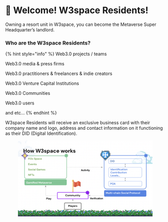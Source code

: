 # 🖖 Welcome! W3space Residents!

Owning a resort unit in W3space, you can become the Metaverse Super Headquarter’s landlord.&#x20;

### Who are the W3space Residents?&#x20;

{% hint style="info" %}
Web3.0 projects / teams

Web3.0 media & press firms

Web3.0 practitioners & freelancers & indie creators

Web3.0 Venture Capital Institutions

Web3.0 Communities

Web3.0 users

and etc...
{% endhint %}

W3space Residents will receive an exclusive business card with their company name and logo, address and contact information on it functioning as their DID (Digital Identification).

<figure><img src="../.gitbook/assets/image.png" alt=""><figcaption></figcaption></figure>

